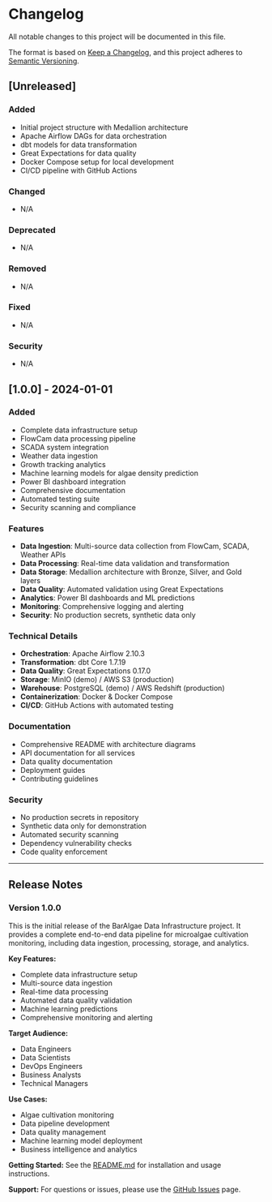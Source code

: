 # Changelog

All notable changes to this project will be documented in this file.

The format is based on [Keep a Changelog](https://keepachangelog.com/en/1.0.0/),
and this project adheres to [Semantic Versioning](https://semver.org/spec/v2.0.0.html).

## [Unreleased]

### Added
- Initial project structure with Medallion architecture
- Apache Airflow DAGs for data orchestration
- dbt models for data transformation
- Great Expectations for data quality
- Docker Compose setup for local development
- CI/CD pipeline with GitHub Actions

### Changed
- N/A

### Deprecated
- N/A

### Removed
- N/A

### Fixed
- N/A

### Security
- N/A

## [1.0.0] - 2024-01-01

### Added
- Complete data infrastructure setup
- FlowCam data processing pipeline
- SCADA system integration
- Weather data ingestion
- Growth tracking analytics
- Machine learning models for algae density prediction
- Power BI dashboard integration
- Comprehensive documentation
- Automated testing suite
- Security scanning and compliance

### Features
- **Data Ingestion**: Multi-source data collection from FlowCam, SCADA, Weather APIs
- **Data Processing**: Real-time data validation and transformation
- **Data Storage**: Medallion architecture with Bronze, Silver, and Gold layers
- **Data Quality**: Automated validation using Great Expectations
- **Analytics**: Power BI dashboards and ML predictions
- **Monitoring**: Comprehensive logging and alerting
- **Security**: No production secrets, synthetic data only

### Technical Details
- **Orchestration**: Apache Airflow 2.10.3
- **Transformation**: dbt Core 1.7.19
- **Data Quality**: Great Expectations 0.17.0
- **Storage**: MinIO (demo) / AWS S3 (production)
- **Warehouse**: PostgreSQL (demo) / AWS Redshift (production)
- **Containerization**: Docker & Docker Compose
- **CI/CD**: GitHub Actions with automated testing

### Documentation
- Comprehensive README with architecture diagrams
- API documentation for all services
- Data quality documentation
- Deployment guides
- Contributing guidelines

### Security
- No production secrets in repository
- Synthetic data only for demonstration
- Automated security scanning
- Dependency vulnerability checks
- Code quality enforcement

---

## Release Notes

### Version 1.0.0
This is the initial release of the BarAlgae Data Infrastructure project. It provides a complete end-to-end data pipeline for microalgae cultivation monitoring, including data ingestion, processing, storage, and analytics.

**Key Features:**
- Complete data infrastructure setup
- Multi-source data ingestion
- Real-time data processing
- Automated data quality validation
- Machine learning predictions
- Comprehensive monitoring and alerting

**Target Audience:**
- Data Engineers
- Data Scientists
- DevOps Engineers
- Business Analysts
- Technical Managers

**Use Cases:**
- Algae cultivation monitoring
- Data pipeline development
- Data quality management
- Machine learning model deployment
- Business intelligence and analytics

**Getting Started:**
See the [README.md](README.md) for installation and usage instructions.

**Support:**
For questions or issues, please use the [GitHub Issues](https://github.com/AmitSass/algae-data-infrastructure/issues) page.
